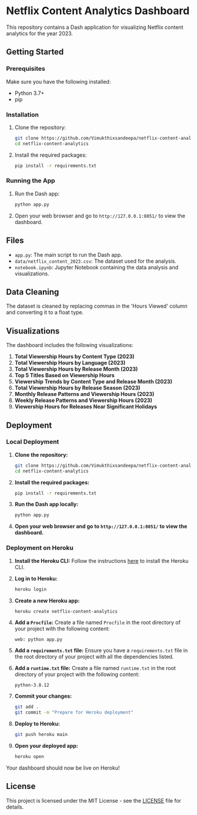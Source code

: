 # Netflix Content Analytics Dashboard

This repository contains a Dash application for visualizing Netflix content analytics for the year 2023.

## Getting Started

### Prerequisites

Make sure you have the following installed:
- Python 3.7+
- pip

### Installation

1. Clone the repository:
    ```sh
    git clone https://github.com/Vimukthixsandeepa/netflix-content-analytics.git
    cd netflix-content-analytics
    ```

2. Install the required packages:
    ```sh
    pip install -r requirements.txt
    ```

### Running the App

1. Run the Dash app:
    ```sh
    python app.py
    ```

2. Open your web browser and go to `http://127.0.0.1:8051/` to view the dashboard.

## Files

- `app.py`: The main script to run the Dash app.
- `data/netflix_content_2023.csv`: The dataset used for the analysis.
- `notebook.ipynb`: Jupyter Notebook containing the data analysis and visualizations.

## Data Cleaning

The dataset is cleaned by replacing commas in the 'Hours Viewed' column and converting it to a float type.

## Visualizations

The dashboard includes the following visualizations:

1. **Total Viewership Hours by Content Type (2023)**
2. **Total Viewership Hours by Language (2023)**
3. **Total Viewership Hours by Release Month (2023)**
4. **Top 5 Titles Based on Viewership Hours**
5. **Viewership Trends by Content Type and Release Month (2023)**
6. **Total Viewership Hours by Release Season (2023)**
7. **Monthly Release Patterns and Viewership Hours (2023)**
8. **Weekly Release Patterns and Viewership Hours (2023)**
9. **Viewership Hours for Releases Near Significant Holidays**

## Deployment

### Local Deployment

1. **Clone the repository:**
    ```sh
    git clone https://github.com/Vimukthixsandeepa/netflix-content-analytics.git
    cd netflix-content-analytics
    ```

2. **Install the required packages:**
    ```sh
    pip install -r requirements.txt
    ```

3. **Run the Dash app locally:**
    ```sh
    python app.py
    ```

4. **Open your web browser and go to `http://127.0.0.1:8051/` to view the dashboard.**

### Deployment on Heroku

1. **Install the Heroku CLI:**
    Follow the instructions [here](https://devcenter.heroku.com/articles/heroku-cli) to install the Heroku CLI.

2. **Log in to Heroku:**
    ```sh
    heroku login
    ```

3. **Create a new Heroku app:**
    ```sh
    heroku create netflix-content-analytics
    ```

4. **Add a `Procfile`:**
    Create a file named `Procfile` in the root directory of your project with the following content:
    ```
    web: python app.py
    ```

5. **Add a `requirements.txt` file:**
    Ensure you have a `requirements.txt` file in the root directory of your project with all the dependencies listed.

6. **Add a `runtime.txt` file:**
    Create a file named `runtime.txt` in the root directory of your project with the following content:
    ```
    python-3.8.12
    ```

7. **Commit your changes:**
    ```sh
    git add .
    git commit -m "Prepare for Heroku deployment"
    ```

8. **Deploy to Heroku:**
    ```sh
    git push heroku main
    ```

9. **Open your deployed app:**
    ```sh
    heroku open
    ```

Your dashboard should now be live on Heroku!

## License

This project is licensed under the MIT License - see the [LICENSE](LICENSE) file for details.
